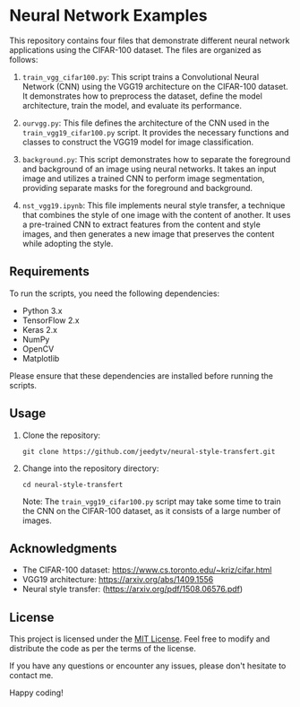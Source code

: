 # Neural Network Examples

This repository contains four files that demonstrate different neural network applications using the CIFAR-100 dataset. The files are organized as follows:

1. `train_vgg_cifar100.py`: This script trains a Convolutional Neural Network (CNN) using the VGG19 architecture on the CIFAR-100 dataset. It demonstrates how to preprocess the dataset, define the model architecture, train the model, and evaluate its performance.

2. `ourvgg.py`: This file defines the architecture of the CNN used in the `train_vgg19_cifar100.py` script. It provides the necessary functions and classes to construct the VGG19 model for image classification.

3. `background.py`: This script demonstrates how to separate the foreground and background of an image using neural networks. It takes an input image and utilizes a trained CNN to perform image segmentation, providing separate masks for the foreground and background.

4. `nst_vgg19.ipynb`: This file implements neural style transfer, a technique that combines the style of one image with the content of another. It uses a pre-trained CNN to extract features from the content and style images, and then generates a new image that preserves the content while adopting the style.

## Requirements

To run the scripts, you need the following dependencies:

- Python 3.x
- TensorFlow 2.x
- Keras 2.x
- NumPy
- OpenCV
- Matplotlib

Please ensure that these dependencies are installed before running the scripts.

## Usage

1. Clone the repository:

   ```
   git clone https://github.com/jeedytv/neural-style-transfert.git
   ```

2. Change into the repository directory:

   ```
   cd neural-style-transfert
   ```


   Note: The `train_vgg19_cifar100.py` script may take some time to train the CNN on the CIFAR-100 dataset, as it consists of a large number of images.

## Acknowledgments

- The CIFAR-100 dataset: https://www.cs.toronto.edu/~kriz/cifar.html
- VGG19 architecture: https://arxiv.org/abs/1409.1556
- Neural style transfer: (https://arxiv.org/pdf/1508.06576.pdf)

## License

This project is licensed under the [MIT License](https://opensource.org/licenses/MIT). Feel free to modify and distribute the code as per the terms of the license.

If you have any questions or encounter any issues, please don't hesitate to contact me.

Happy coding!
